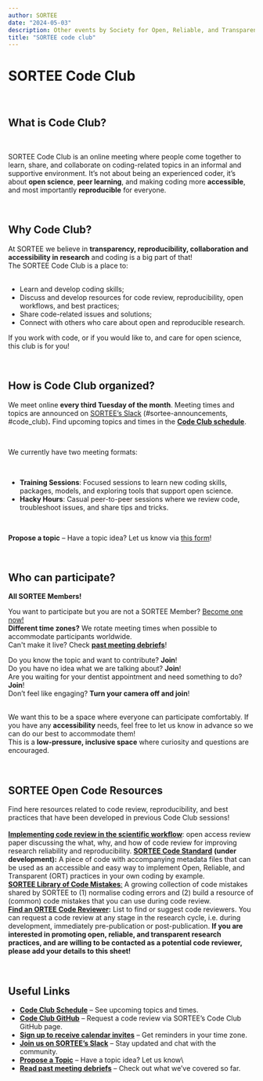 ```yaml
---
author: SORTEE
date: "2024-05-03"
description: Other events by Society for Open, Reliable, and Transparent Ecology and Evolutionary biology (SORTEE)
title: "SORTEE code club"
---
```


# SORTEE Code Club  
&nbsp;  
  
## What is Code Club?  
&nbsp;  
  
SORTEE Code Club is an online meeting where people come together to learn, share, and collaborate on coding-related topics in an informal and supportive environment. It’s not about being an experienced coder, it’s about **open science**, **peer learning**, and making coding more **accessible**, and most importantly **reproducible**  for everyone.  
  
&nbsp;  

## Why Code Club?  
  
At SORTEE we believe in **transparency, reproducibility, collaboration and accessibility in research** and coding is a big part of that! 
&nbsp;  
The SORTEE Code Club is a place to:  
&nbsp;    
- Learn and develop coding skills;  
- Discuss and develop resources for code review, reproducibility, open workflows, and best practices;  
- Share code-related issues and solutions;  
- Connect with others who care about open and reproducible research.


If you work with code, or if you would like to, and care for open science, this club is for you!  

&nbsp;  
## How is Code Club organized?   
  
We meet online **every third Tuesday of the month**. Meeting times and topics are announced on [SORTEE’s Slack](https://www.sortee.org/join/) (\#sortee-announcements, \#code\_club)**.** Find upcoming topics and times in the [**Code Club schedule**](https://docs.google.com/spreadsheets/d/1rOOOE7ghPduwtFftG0DJJf0DXVigAdcmQ0xdEwbKQXo/edit?usp=sharing).  

&nbsp;  

We currently have two meeting formats:  

&nbsp;  
- **Training Sessions**: Focused sessions to learn new coding skills, packages, models, and exploring tools that support open science.  
- **Hacky Hours**: Casual peer-to-peer sessions where we review code, troubleshoot issues, and share tips and tricks.

&nbsp;  
  
**Propose a topic** – Have a topic idea? Let us know via [this form](https://forms.gle/eZy81dUymiZNJetu8)\!

&nbsp;  
## Who can participate?  
  
**All SORTEE Members!** 
  
You want to participate but you are not a SORTEE Member? [Become one now\!](https://www.joinit.org/o/sortee/)    
**Different time zones?** We rotate meeting times when possible to accommodate participants worldwide.     
Can't make it live? Check [**past meeting debriefs**](https://www.sortee.org/tags/code-club)!  
  
Do you know the topic and want to contribute?  **Join**!   
Do you have no idea what we are talking about? 	**Join**!    
Are you waiting for your dentist appointment and need something to do? 	**Join**!    
Don’t feel like engaging? **Turn your camera off and join**!  
&nbsp;  

We want this to be a space where everyone can participate comfortably. 
If you have any **accessibility** needs, feel free to let us know in advance so we can do our best to accommodate them!  
This is a **low-pressure, inclusive space** where curiosity and questions are encouraged.

&nbsp;  
## SORTEE Open Code Resources  
  
Find here resources related to code review, reproducibility, and best practices that have been developed in previous Code Club sessions!  
&nbsp;   
**[Implementing code review in the scientific workflow](https://doi.org/10.1111/jeb.14230)**: open access review paper discussing the what, why, and how of code review for improving research reliability and reproducibility. 
[**SORTEE Code Standard**](https://github.com/SORTEE/CodeStandard) **(under development):** A piece of code with accompanying metadata files that can be used as an accessible and easy way to implement Open, Reliable, and Transparent (ORT) practices in your own coding by example.  
[**SORTEE Library of Code Mistakes**:](https://docs.google.com/presentation/d/12QN3WUc5v1Df7OArEox2U7l_N_qnHHuwzjCYiI4idC8/edit?usp=sharing) A growing collection of code mistakes shared by SORTEE to (1) normalise coding errors and (2) build a resource of (common) code mistakes that you can use during code review.    
[**Find an ORTEE Code Reviewer**](https://docs.google.com/spreadsheets/d/1eHdU8o0psUj6Y4dPxqA-uW8Fc8SQVwzY1BnEbXM5k54/edit?usp=sharing)**:** List to find or suggest code reviewers. You can request a code review at any stage in the research cycle, i.e. during development, immediately pre-publication or post-publication. **If you are interested in promoting open, reliable, and transparent research practices, and are willing to be contacted as a potential code reviewer, please add your details to this sheet!**  

&nbsp;  
  
## Useful Links  
  
* [**Code Club Schedule**](https://docs.google.com/spreadsheets/d/1rOOOE7ghPduwtFftG0DJJf0DXVigAdcmQ0xdEwbKQXo/edit?usp=sharing) – See upcoming topics and times.    
* [**Code Club GitHub**](https://github.com/SORTEE/peer-code-review) – Request a code review via SORTEE’s Code Club GitHub page.    
* [**Sign up to receive calendar invites**](https://forms.gle/yKrEm6xAKZtom5kt7) – Get reminders in your time zone.    
* [**Join us on SORTEE’s Slack**](https://www.sortee.org/join/) – Stay updated and chat with the community.    
* [**Propose a Topic**](https://forms.gle/eZy81dUymiZNJetu8) – Have a topic idea? Let us know\    
* [**Read past meeting debriefs**](https://www.sortee.org/tags/code-club) – Check out what we’ve covered so far.  
